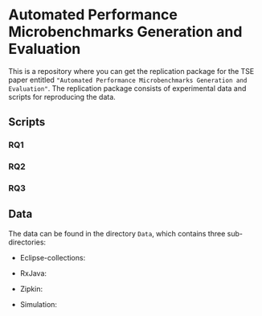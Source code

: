 # Automated Performance Microbenchmarks Generation and Evaluation

This is a repository where you can get the replication package for the TSE paper entitled `"Automated Performance Microbenchmarks Generation and Evaluation"`. The replication package consists of experimental data and scripts for reproducing the data.

## Scripts

### RQ1

### RQ2

### RQ3

## Data

The data can be found in the directory `Data`, which contains three sub-directories:

* Eclipse-collections: 
* RxJava:
* Zipkin:

* Simulation:

